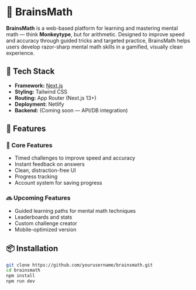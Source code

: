 # 🧠 BrainsMath

**BrainsMath** is a web-based platform for learning and mastering mental math — think **Monkeytype**, but for arithmetic. Designed to improve speed and accuracy through guided tricks and targeted practice, BrainsMath helps users develop razor-sharp mental math skills in a gamified, visually clean experience.

<!-- ![BrainsMath Screenshot](./screenshot.png)  Optional image -->

## 🚀 Tech Stack

- **Framework:** [Next.js](https://nextjs.org/)
- **Styling:** Tailwind CSS
- **Routing:** App Router (Next.js 13+)
- **Deployment:** Netlify
- **Backend:** (Coming soon — API/DB integration)

## 🌟 Features

### 🧪 Core Features
- Timed challenges to improve speed and accuracy
- Instant feedback on answers
- Clean, distraction-free UI
- Progress tracking
- Account system for saving progress

### 🔜 Upcoming Features
- Guided learning paths for mental math techniques
- Leaderboards and stats
- Custom challenge creator
- Mobile-optimized version

## 📦 Installation

```bash
git clone https://github.com/yourusername/brainsmath.git
cd brainsmath
npm install
npm run dev

